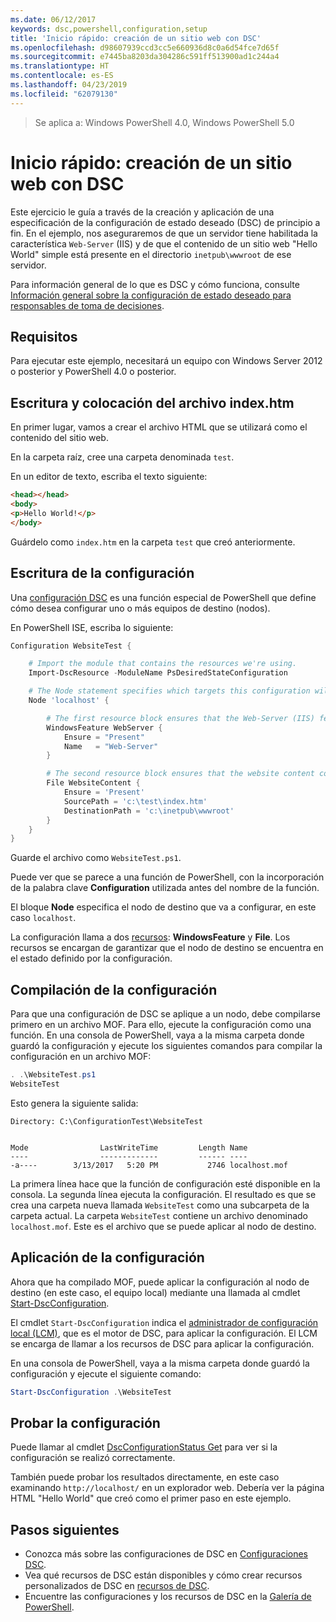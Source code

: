 ```yaml
---
ms.date: 06/12/2017
keywords: dsc,powershell,configuration,setup
title: 'Inicio rápido: creación de un sitio web con DSC'
ms.openlocfilehash: d98607939ccd3cc5e660936d8c0a6d54fce7d65f
ms.sourcegitcommit: e7445ba8203da304286c591ff513900ad1c244a4
ms.translationtype: HT
ms.contentlocale: es-ES
ms.lasthandoff: 04/23/2019
ms.locfileid: "62079130"
---
```

> Se aplica a: Windows PowerShell 4.0, Windows PowerShell 5.0

# <a name="quickstart---create-a-website-with-dsc"></a>Inicio rápido: creación de un sitio web con DSC

Este ejercicio le guía a través de la creación y aplicación de una especificación de la configuración de estado deseado (DSC) de principio a fin.
En el ejemplo, nos aseguraremos de que un servidor tiene habilitada la característica `Web-Server` (IIS) y de que el contenido de un sitio web "Hello World" simple está presente en el directorio `inetpub\wwwroot` de ese servidor.

Para información general de lo que es DSC y cómo funciona, consulte [Información general sobre la configuración de estado deseado para responsables de toma de decisiones](../overview/decisionMaker.md).

## <a name="requirements"></a>Requisitos

Para ejecutar este ejemplo, necesitará un equipo con Windows Server 2012 o posterior y PowerShell 4.0 o posterior.

## <a name="write-and-place-the-indexhtm-file"></a>Escritura y colocación del archivo index.htm

En primer lugar, vamos a crear el archivo HTML que se utilizará como el contenido del sitio web.

En la carpeta raíz, cree una carpeta denominada `test`.

En un editor de texto, escriba el texto siguiente:

```html
<head></head>
<body>
<p>Hello World!</p>
</body>
```

Guárdelo como `index.htm` en la carpeta `test` que creó anteriormente.

## <a name="write-the-configuration"></a>Escritura de la configuración

Una [configuración DSC](../configurations/configurations.md) es una función especial de PowerShell que define cómo desea configurar uno o más equipos de destino (nodos).

En PowerShell ISE, escriba lo siguiente:

```powershell
Configuration WebsiteTest {

    # Import the module that contains the resources we're using.
    Import-DscResource -ModuleName PsDesiredStateConfiguration

    # The Node statement specifies which targets this configuration will be applied to.
    Node 'localhost' {

        # The first resource block ensures that the Web-Server (IIS) feature is enabled.
        WindowsFeature WebServer {
            Ensure = "Present"
            Name   = "Web-Server"
        }

        # The second resource block ensures that the website content copied to the website root folder.
        File WebsiteContent {
            Ensure = 'Present'
            SourcePath = 'c:\test\index.htm'
            DestinationPath = 'c:\inetpub\wwwroot'
        }
    }
}
```

Guarde el archivo como `WebsiteTest.ps1`.

Puede ver que se parece a una función de PowerShell, con la incorporación de la palabra clave **Configuration** utilizada antes del nombre de la función.

El bloque **Node** especifica el nodo de destino que va a configurar, en este caso `localhost`.

La configuración llama a dos [recursos](../resources/resources.md): **WindowsFeature** y **File**.
Los recursos se encargan de garantizar que el nodo de destino se encuentra en el estado definido por la configuración.

## <a name="compile-the-configuration"></a>Compilación de la configuración

Para que una configuración de DSC se aplique a un nodo, debe compilarse primero en un archivo MOF.
Para ello, ejecute la configuración como una función.
En una consola de PowerShell, vaya a la misma carpeta donde guardó la configuración y ejecute los siguientes comandos para compilar la configuración en un archivo MOF:

```powershell
. .\WebsiteTest.ps1
WebsiteTest
```

Esto genera la siguiente salida:

```
Directory: C:\ConfigurationTest\WebsiteTest


Mode                LastWriteTime         Length Name
----                -------------         ------ ----
-a----        3/13/2017   5:20 PM           2746 localhost.mof
```

La primera línea hace que la función de configuración esté disponible en la consola.
La segunda línea ejecuta la configuración.
El resultado es que se crea una carpeta nueva llamada `WebsiteTest` como una subcarpeta de la carpeta actual.
La carpeta `WebsiteTest` contiene un archivo denominado `localhost.mof`.
Este es el archivo que se puede aplicar al nodo de destino.

## <a name="apply-the-configuration"></a>Aplicación de la configuración

Ahora que ha compilado MOF, puede aplicar la configuración al nodo de destino (en este caso, el equipo local) mediante una llamada al cmdlet [Start-DscConfiguration](/powershell/module/psdesiredstateconfiguration/start-dscconfiguration).

El cmdlet `Start-DscConfiguration` indica el [administrador de configuración local (LCM)](../managing-nodes/metaConfig.md), que es el motor de DSC, para aplicar la configuración.
El LCM se encarga de llamar a los recursos de DSC para aplicar la configuración.

En una consola de PowerShell, vaya a la misma carpeta donde guardó la configuración y ejecute el siguiente comando:

```powershell
Start-DscConfiguration .\WebsiteTest
```

## <a name="test-the-configuration"></a>Probar la configuración

Puede llamar al cmdlet [DscConfigurationStatus Get](/powershell/module/psdesiredstateconfiguration/get-dscconfigurationstatus) para ver si la configuración se realizó correctamente.

También puede probar los resultados directamente, en este caso examinando `http://localhost/` en un explorador web.
Debería ver la página HTML "Hello World" que creó como el primer paso en este ejemplo.

## <a name="next-steps"></a>Pasos siguientes

- Conozca más sobre las configuraciones de DSC en [Configuraciones DSC](../configurations/configurations.md).
- Vea qué recursos de DSC están disponibles y cómo crear recursos personalizados de DSC en [recursos de DSC](../resources/resources.md).
- Encuentre las configuraciones y los recursos de DSC en la [Galería de PowerShell](https://www.powershellgallery.com/).
